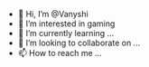 - 👋 Hi, I’m @Vanyshi
- 👀 I’m interested in gaming
- 🌱 I’m currently learning ...
- 💞️ I’m looking to collaborate on ...
- 📫 How to reach me ...

<!---
Vanyshi/Vanyshi is a ✨ special ✨ repository because its `README.md` (this file) appears on your GitHub profile.
You can click the Preview link to take a look at your changes.
--->
